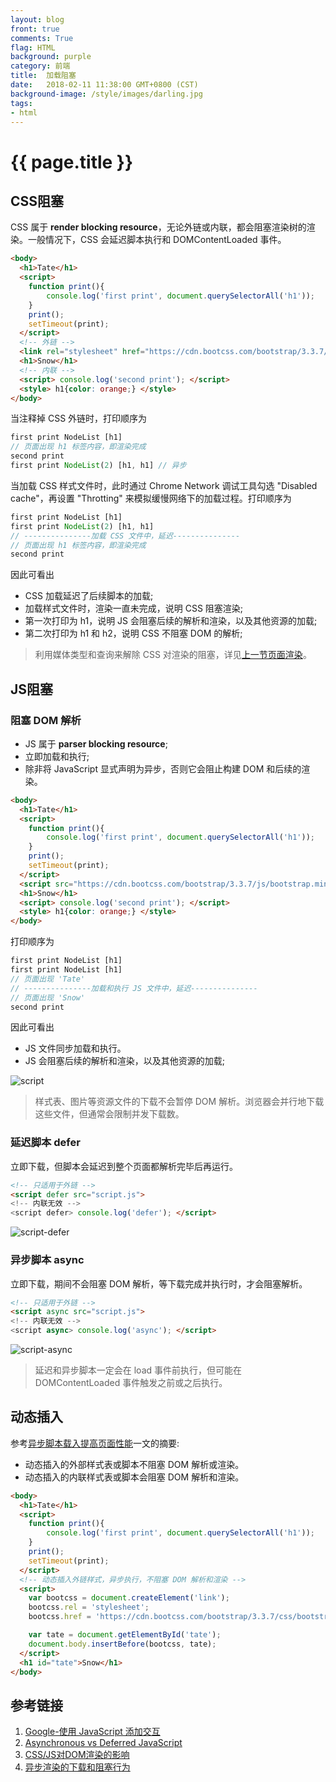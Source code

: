 ```yaml
---
layout: blog
front: true
comments: True
flag: HTML
background: purple
category: 前端
title:  加载阻塞
date:   2018-02-11 11:38:00 GMT+0800 (CST)
background-image: /style/images/darling.jpg
tags:
- html
---
```

# {{ page.title }}

## CSS阻塞

CSS 属于 **render blocking resource**，无论外链或内联，都会阻塞渲染树的渲染。一般情况下，CSS 会延迟脚本执行和 DOMContentLoaded 事件。

```HTML
<body>
  <h1>Tate</h1>
  <script>
    function print(){
        console.log('first print', document.querySelectorAll('h1'));
    }
    print();
    setTimeout(print);
  </script>
  <!-- 外链 -->
  <link rel="stylesheet" href="https://cdn.bootcss.com/bootstrap/3.3.7/css/bootstrap.min.css">
  <h1>Snow</h1>
  <!-- 内联 -->
  <script> console.log('second print'); </script>
  <style> h1{color: orange;} </style>
</body>
```

当注释掉 CSS 外链时，打印顺序为

```js
first print NodeList [h1]
// 页面出现 h1 标签内容，即渲染完成
second print
first print NodeList(2) [h1, h1] // 异步
```

当加载 CSS 样式文件时，此时通过 Chrome Network 调试工具勾选 "Disabled cache"，再设置 "Throtting" 来模拟缓慢网络下的加载过程。打印顺序为

```js
first print NodeList [h1]
first print NodeList(2) [h1, h1]
// ---------------加载 CSS 文件中，延迟---------------
// 页面出现 h1 标签内容，即渲染完成
second print
```

因此可看出

* CSS 加载延迟了后续脚本的加载;
* 加载样式文件时，渲染一直未完成，说明 CSS 阻塞渲染;
* 第一次打印为 h1，说明 JS 会阻塞后续的解析和渲染，以及其他资源的加载;
* 第二次打印为 h1 和 h2，说明 CSS 不阻塞 DOM 的解析;

> 利用媒体类型和查询来解除 CSS 对渲染的阻塞，详见[上一节页面渲染]( {{site.url}}/2018/02/10/html-how-browsers-work.html#%E9%98%BB%E5%A1%9E%E6%B8%B2%E6%9F%93 )。

## JS阻塞

### 阻塞 DOM 解析

* JS 属于 **parser blocking resource**;
* 立即加载和执行;
* 除非将 JavaScript 显式声明为异步，否则它会阻止构建 DOM 和后续的渲染。

```HTML
<body>
  <h1>Tate</h1>
  <script>
    function print(){
        console.log('first print', document.querySelectorAll('h1'));
    }
    print();
    setTimeout(print);
  </script>
  <script src="https://cdn.bootcss.com/bootstrap/3.3.7/js/bootstrap.min.js"></script>
  <h1>Snow</h1>
  <script> console.log('second print'); </script>
  <style> h1{color: orange;} </style>
</body>
```

打印顺序为

```js
first print NodeList [h1]
first print NodeList [h1]
// 页面出现 'Tate'
// ---------------加载和执行 JS 文件中，延迟---------------
// 页面出现 'Snow'
second print
```

因此可看出

* JS 文件同步加载和执行。
* JS 会阻塞后续的解析和渲染，以及其他资源的加载;

![script](https://bitsofco.de/content/images/2017/02/Normal-Execution.png)

> 样式表、图片等资源文件的下载不会暂停 DOM 解析。浏览器会并行地下载这些文件，但通常会限制并发下载数。

### 延迟脚本 defer

立即下载，但脚本会延迟到整个页面都解析完毕后再运行。

```HTML
<!-- 只适用于外链 -->
<script defer src="script.js">
<!-- 内联无效 -->
<script defer> console.log('defer'); </script>
```

![script-defer](https://bitsofco.de/content/images/2017/02/Defer-Execution.png)

### 异步脚本 async

立即下载，期间不会阻塞 DOM 解析，等下载完成并执行时，才会阻塞解析。

```HTML
<!-- 只适用于外链 -->
<script async src="script.js">
<!-- 内联无效 -->
<script async> console.log('async'); </script>
```

![script-async](https://bitsofco.de/content/images/2017/02/Async-Execution.png)

> 延迟和异步脚本一定会在 load 事件前执行，但可能在 DOMContentLoaded 事件触发之前或之后执行。

## 动态插入

参考[异步脚本载入提高页面性能](http://harttle.land/2016/05/18/async-javascript-loading.html)一文的摘要:

* 动态插入的外部样式表或脚本不阻塞 DOM 解析或渲染。
* 动态插入的内联样式表或脚本会阻塞 DOM 解析和渲染。

```HTML
<body>
  <h1>Tate</h1>
  <script>
    function print(){
        console.log('first print', document.querySelectorAll('h1'));
    }
    print();
    setTimeout(print);
  </script>
  <!-- 动态插入外链样式，异步执行，不阻塞 DOM 解析和渲染 -->
  <script>
    var bootcss = document.createElement('link');
    bootcss.rel = 'stylesheet';
    bootcss.href = 'https://cdn.bootcss.com/bootstrap/3.3.7/css/bootstrap.min.css';

    var tate = document.getElementById('tate');
    document.body.insertBefore(bootcss, tate);
  </script>
  <h1 id="tate">Snow</h1>
</body>
```

## 参考链接

1. [Google-使用 JavaScript 添加交互](https://developers.google.com/web/fundamentals/performance/critical-rendering-path/adding-interactivity-with-javascript)
1. [Asynchronous vs Deferred JavaScript](https://bitsofco.de/async-vs-defer/)
1. [CSS/JS对DOM渲染的影响](http://harttle.land/2016/11/26/static-dom-render-blocking.html)
1. [异步渲染的下载和阻塞行为](http://harttle.land/2016/11/26/dynamic-dom-render-blocking.html)